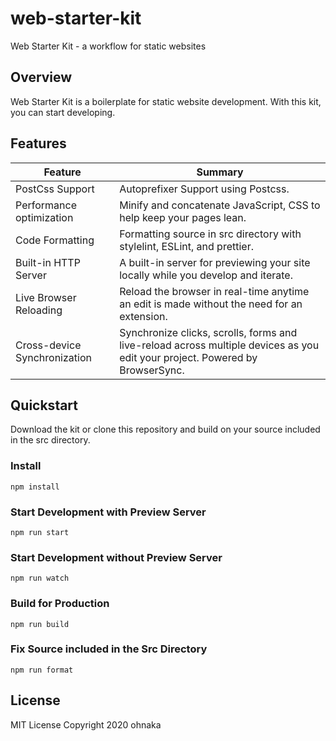 # web-starter-kit
Web Starter Kit - a workflow for static websites

## Overview
Web Starter Kit is a boilerplate for static website development.
With this kit, you can start developing.

## Features

| Feature                      | Summary                                                                                                                      |
|------------------------------|------------------------------------------------------------------------------------------------------------------------------|
| PostCss Support              | Autoprefixer Support using Postcss.                                                                                          |
| Performance optimization     | Minify and concatenate JavaScript, CSS to help keep your pages lean.                                                         |
| Code Formatting              | Formatting source in src directory with stylelint, ESLint, and prettier.                                                     |
| Built-in HTTP Server         | A built-in server for previewing your site locally while you develop and iterate.                                            |
| Live Browser Reloading       | Reload the browser in real-time anytime an edit is made without the need for an extension.                                   |
| Cross-device Synchronization | Synchronize clicks, scrolls, forms and live-reload across multiple devices as you edit your project. Powered by BrowserSync. |


## Quickstart
Download the kit or clone this repository and build on your source included in the src directory.

### Install
```
npm install
```

### Start Development with Preview Server
```
npm run start
```

### Start Development without Preview Server
```
npm run watch
```

### Build for Production
```
npm run build
```

### Fix Source included in the Src Directory
```
npm run format
```

## License
MIT License
Copyright 2020 ohnaka
